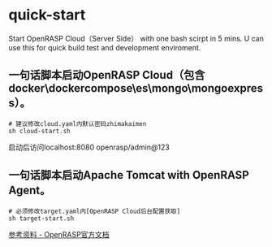 # quick-start
Start OpenRASP Cloud（Server Side） with one bash scirpt 
in 5 mins.
U can use this for quick build test and development enviroment.

## 一句话脚本启动OpenRASP Cloud（包含docker\dockercompose\es\mongo\mongoexpress）。
```
# 建议修改cloud.yaml内默认密码zhimakaimen
sh cloud-start.sh
```
启动后访问localhost:8080 openrasp/admin@123  

## 一句话脚本启动Apache Tomcat with OpenRASP Agent。
```
# 必须修改target.yaml内[OpenRASP Cloud后台配置获取]
sh target-start.sh
```

[参考资料 - OpenRASP官方文档](https://rasp.baidu.com/doc/install/panel.html)
